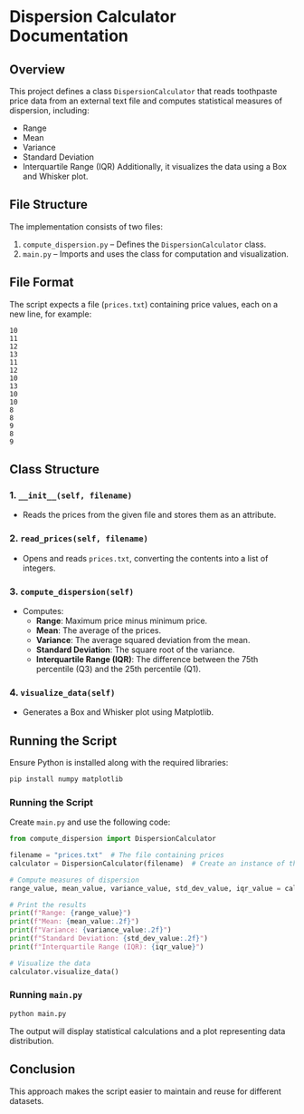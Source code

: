 # Dispersion Calculator Documentation

## Overview
This project defines a class `DispersionCalculator` that reads toothpaste price data from an external text file and computes statistical measures of dispersion, including:
- Range
- Mean
- Variance
- Standard Deviation
- Interquartile Range (IQR)
Additionally, it visualizes the data using a Box and Whisker plot.

## File Structure
The implementation consists of two files:
1. `compute_dispersion.py` – Defines the `DispersionCalculator` class.
2. `main.py` – Imports and uses the class for computation and visualization.

## File Format
The script expects a file (`prices.txt`) containing price values, each on a new line, for example:
```
10
11
12
13
11
12
10
13
10
10
8
8
9
8
9
```

## Class Structure
### 1. `__init__(self, filename)`
   - Reads the prices from the given file and stores them as an attribute.

### 2. `read_prices(self, filename)`
   - Opens and reads `prices.txt`, converting the contents into a list of integers.

### 3. `compute_dispersion(self)`
   - Computes:
     - **Range**: Maximum price minus minimum price.
     - **Mean**: The average of the prices.
     - **Variance**: The average squared deviation from the mean.
     - **Standard Deviation**: The square root of the variance.
     - **Interquartile Range (IQR)**: The difference between the 75th percentile (Q3) and the 25th percentile (Q1).

### 4. `visualize_data(self)`
   - Generates a Box and Whisker plot using Matplotlib.

## Running the Script
Ensure Python is installed along with the required libraries:
```sh
pip install numpy matplotlib
```

### Running the Script
Create `main.py` and use the following code:
```python
from compute_dispersion import DispersionCalculator

filename = "prices.txt"  # The file containing prices
calculator = DispersionCalculator(filename)  # Create an instance of the class

# Compute measures of dispersion
range_value, mean_value, variance_value, std_dev_value, iqr_value = calculator.compute_dispersion()

# Print the results
print(f"Range: {range_value}")
print(f"Mean: {mean_value:.2f}")
print(f"Variance: {variance_value:.2f}")
print(f"Standard Deviation: {std_dev_value:.2f}")
print(f"Interquartile Range (IQR): {iqr_value}")

# Visualize the data
calculator.visualize_data()
```

### Running `main.py`
```sh
python main.py
```
The output will display statistical calculations and a plot representing data distribution.

## Conclusion
This approach makes the script easier to maintain and reuse for different datasets.
